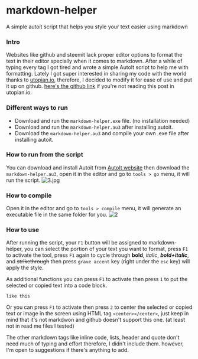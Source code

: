 # markdown-helper
A simple autoit script that helps you style your text easier using markdown

### Intro
Websites like github and steemit lack proper editor options to format the text in their editor specially when it comes to markdown. After a while of typing every tag I got tired and wrote a simple AutoIt script to help me with formatting. Lately I got super interested in sharing my code with the world thanks to [utopian.io](https://utopian.io), therefore, I decided to modify it for ease of use and put it up on github. [here's the github link](https://github.com/Kiaazad/markdown-helper) if you're not reading this post in utopian.io.

### Different ways to run
- Download and run the `markdown-helper.exe` file. (no installation needed)
- Download and run the `markdown-helper.au3` after installing autoit.
- Download the `markdown-helper.au3` and compile your own .exe file after installing autoit.

### How to run from the script
You can download and install Autoit from [AutoIt website](https://www.autoitscript.com/site/autoit/downloads/) then download the `markdown-helper.au3`, open it in the editor and go to `tools > go` menu,  it will run the script.
![3.jpg](https://res.cloudinary.com/hpiynhbhq/image/upload/v1510865977/lurujnw8mhesuz3gx4cm.jpg)

### How to compile
Open it in the editor and go to `tools > compile` menu, it will generate an executable file in the same folder for you.
![2](https://user-images.githubusercontent.com/33455007/32934196-b0d488a8-cb80-11e7-84c1-1c869b98037c.jpg)

### How to use
After running the script, your `F1` button will be assigned to markdown-helper, you can select the portion of your text you want to format, press `F1` to activate the tool, press `F1` again to cycle through **bold**, *italic*, ***bold+italic***, and ~~strikethrough~~ then press `grave accent` key (right under the `esc` key) will apply the style.

As additional functions you can press `F1` to activate then press `1` to put the selected or copied text into a code block.
```
like this
```
Or you can press `F1` to activate then press `2` to center the selected or copied text or image in the screen using HTML tag `<center></center>`, just keep in mind that it's not markdwon and github doesn't support this one. (at least not in read me files I tested)

The other markdown tags like inline code, lists, header and quote don't need much of typing and effort therefore, I didn't include them. however, I'm open to suggestions if there's anything to add.
